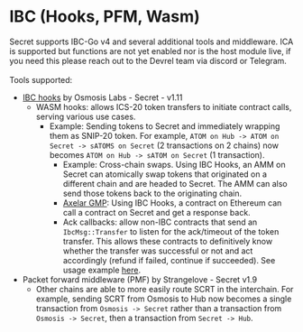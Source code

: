 # IBC (Hooks, PFM, Wasm)

Secret supports IBC-Go v4 and several additional tools and middleware. ICA is supported but functions are not yet enabled nor is the host module live, if you need this please reach out to the Devrel team via discord or Telegram.\
\
Tools supported:

* [IBC hooks](../../ibc/ibc-hooks/) by Osmosis Labs -  Secret - v1.11
  * WASM hooks: allows ICS-20 token transfers to initiate contract calls, serving various use cases.
    * Example: Sending tokens to Secret and immediately wrapping them as SNIP-20 token. For example, `ATOM on Hub -> ATOM on Secret -> sATOMS on Secret` (2 transactions on 2 chains) now becomes `ATOM on Hub -> sATOM on Secret` (1 transaction).
      * Example: Cross-chain swaps. Using IBC Hooks, an AMM on Secret can atomically swap tokens that originated on a different chain and are headed to Secret. The AMM can also send those tokens back to the originating chain.
      * [Axelar GMP](https://docs.axelar.dev/dev/general-message-passing/overview): Using IBC Hooks, a contract on Ethereum can call a contract on Secret and get a response back.
      * Ack callbacks: allow non-IBC contracts that send an `IbcMsg::Transfer` to listen for the ack/timeout of the token transfer. This allows these contracts to definitively know whether the transfer was successful or not and act accordingly (refund if failed, continue if succeeded). See usage example [here](https://github.com/scrtlabs/secret.js/blob/4293219/test/ibc-hooks-contract/src/contract.rs#L47-L91).
* Packet forward middleware (PMF) by Strangelove - Secret v1.9
  * Other chains are able to more easily route SCRT in the interchain. For example, sending SCRT from Osmosis to Hub now becomes a single transaction from `Osmosis -> Secret` rather than a transaction from `Osmosis -> Secret`, then a transaction from `Secret -> Hub`.
